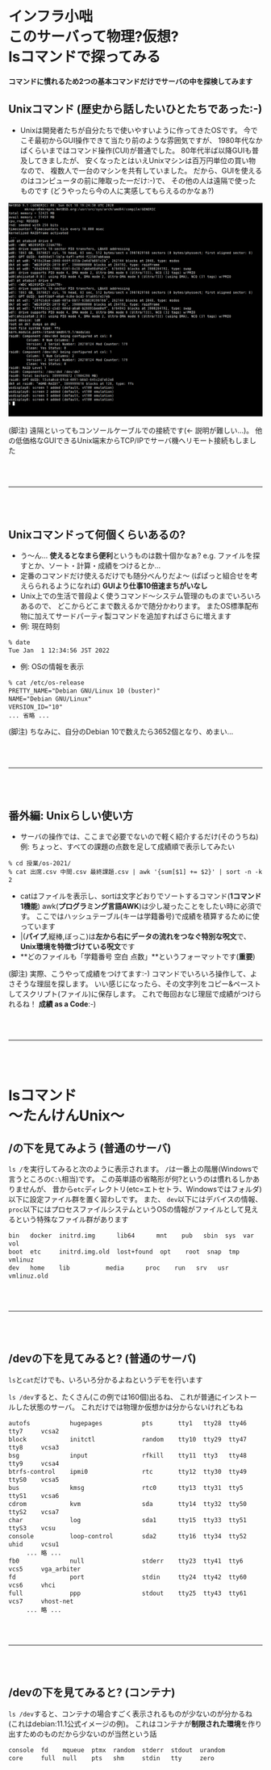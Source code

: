 # インフラ小咄<br>このサーバって物理?仮想?<br>lsコマンドで探ってみる


#### コマンドに慣れるため2つの基本コマンドだけでサーバの中を探検してみます


## **Unixコマンド (歴史から話したいひとたちであった:-)**
- Unixは開発者たちが自分たちで使いやすいように作ってきたOSです。 今でこそ最初からGUI操作できて当たり前のような雰囲気ですが、 1980年代なかばくらいまではコマンド操作(CUI)が普通でした。 80年代半ば以降GUIも普及してきましたが、 安くなったとはいえUnixマシンは百万円単位の買い物なので、 複数人で一台のマシンを共有していました。 だから、GUIを使えるのはコンピュータの前に陣取った一だけ:-)で、 その他の人は遠隔で使ったものです (どうやったら今の人に実感してもらえるのかなぁ?)
  
 ![](image/dmesg.png)


  (脚注) 遠隔といってもコンソールケーブルでの接続です(<- 説明が難しい...)。 他の低価格なGUIできるUnix端末からTCP/IPでサーバ機へリモート接続もしました

<br>
<br>

---

<br>
<br>

## **Unixコマンドって何個くらいあるの?**

- う〜ん… **使えるとなまら便利**というものは数十個かなぁ? e.g. ファイルを探すとか、ソート・計算・成績をつけるとか…
- 定番のコマンドだけ使えるだけでも随分べんりだよ〜 (ぱぱっと組合せを考えらられるようになれば) **GUIより仕事10倍速まちがいなし**
- Unix上での生活で普段よく使うコマンド〜システム管理のものまでいろいろあるので、 どこからどこまで数えるかで随分かわります。 またOS標準配布物に加えてサードパーティ製コマンドを追加すればさらに増えます
- 例: 現在時刻
```unix
% date
Tue Jan  1 12:34:56 JST 2022
```
- 例: OSの情報を表示
```unix
% cat /etc/os-release 
PRETTY_NAME="Debian GNU/Linux 10 (buster)"
NAME="Debian GNU/Linux"
VERSION_ID="10"
... 省略 ...
```
(脚注) ちなみに、自分のDebian 10で数えたら3652個となり、めまい...

<br>
<br>

---

<br>
<br>

## **番外編: Unixらしい使い方**

- サーバの操作では、ここまで必要でないので軽く紹介するだけ(そのうちね)
例: ちょっと、すべての課題の点数を足して成績順で表示してみたい
```unix
% cd 授業/os-2021/
% cat 出席.csv 中間.csv 最終課題.csv | awk '{sum[$1] += $2}' | sort -n -k 2
```
- catはファイルを表示し、sortは文字どおりでソートするコマンド(**1コマンド1機能**)
awk(**プログラミング言語AWK**)は少し凝ったことをしたい時に必須です。 ここではハッシュテーブル(キーは学籍番号)で成績を積算するために使っています
- |(**パイプ**,縦棒,ぼっこ)は**左から右にデータの流れをつなぐ特別な呪文**で、 **Unix環境を特徴づけている呪文**です
- **どのファイルも「学籍番号 空白 点数」**というフォーマットです(**重要**)

(脚注) 実際、こうやって成績をつけてます:-) コマンドでいろいろ操作して、よさそうな理屈を探します。 いい感じになったら、その文字列をコピー&ペーストしてスクリプト(ファイル)に保存します。 これで毎回おなじ理屈で成績がつけられるね！ **成績 as a Code**:-)

<br>
<br>

---

<br>
<br>

# lsコマンド<br>〜たんけんUnix〜

## **/の下を見てみよう (普通のサーバ)**

`ls /`を実行してみると次のように表示されます。 `/`は一番上の階層(Windowsで言うところの`C:\`相当)です。 この英単語の省略形が何?というのは慣れるしかありませんが、 昔から`etc`ディレクトリ(etc=エトセトラ、Windowsではフォルダ)以下に設定ファイル群を置く習わしです。 また、 `dev`以下にはデバイスの情報、 `proc`以下にはプロセスファイルシステムというOSの情報がファイルとして見えるという特殊なファイル群があります

```Unix
bin   docker  initrd.img      lib64      mnt    pub   sbin  sys  var          vol
boot  etc     initrd.img.old  lost+found  opt    root  snap  tmp  vmlinuz
dev   home    lib          media      proc    run   srv   usr  vmlinuz.old
```

<br>
<br>

---

<br>
<br>

## **/devの下を見てみると? (普通のサーバ)**

`ls`と`cat`だけでも、いろいろ分かるよねというデモを行います

`ls /dev`すると、たくさん(この例では160個)出るね、 これが普通にインストールした状態のサーバ。 これだけでは物理か仮想かは分からないけれどもね

```Unix
autofs           hugepages           pts       tty1   tty28  tty46  tty7     vcsa2
block            initctl             random    tty10  tty29  tty47  tty8     vcsa3
bsg              input               rfkill    tty11  tty3   tty48  tty9     vcsa4
btrfs-control    ipmi0               rtc       tty12  tty30  tty49  ttyS0    vcsa5
bus              kmsg                rtc0      tty13  tty31  tty5   ttyS1    vcsa6
cdrom            kvm                 sda       tty14  tty32  tty50  ttyS2    vcsa7
char             log                 sda1      tty15  tty33  tty51  ttyS3    vcsu
console          loop-control        sda2      tty16  tty34  tty52  uhid     vcsu1
     ... 略 ...
fb0              null                stderr    tty23  tty41  tty6   vcs5     vga_arbiter
fd               port                stdin     tty24  tty42  tty60  vcs6     vhci
full             ppp                 stdout    tty25  tty43  tty61  vcs7     vhost-net
     ... 略 ...
```

<br>
<br>

---

<br>
<br>

## **/devの下を見てみると? (コンテナ)**

`ls /dev`すると、コンテナの場合すごく表示されるものが少ないのが分かるね (これはdebian:11.1公式イメージの例)。 これはコンテナが**制限された環境**を作り出すためのものだから少ないのが当然という話

```Unix
console  fd    mqueue  ptmx  random  stderr  stdout  urandom
core     full  null    pts   shm     stdin   tty     zero
```

